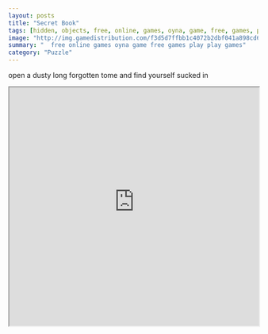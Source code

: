 ```yaml
---
layout: posts
title: "Secret Book"
tags: [hidden, objects, free, online, games, oyna, game, free, games, play, play, games]
image: "http://img.gamedistribution.com/f3d5d7ffbb1c4072b2dbf041a898cd67.jpg"
summary: "  free online games oyna game free games play play games"
category: "Puzzle"
---
```


open a dusty long forgotten tome and find yourself sucked in

<iframe width="100%" height="480px;" src="http://flash.gamedistribution.com?game=f3d5d7ffbb1c4072b2dbf041a898cd67"></iframe>